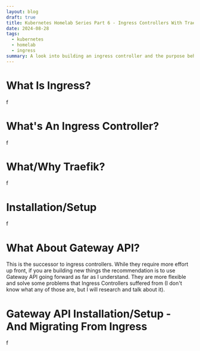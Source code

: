 ```yaml
---
layout: blog
draft: true
title: Kubernetes Homelab Series Part 6 - Ingress Controllers With Traefik
date: 2024-08-28
tags:
  - kubernetes
  - homelab
  - ingress
summary: A look into building an ingress controller and the purpose behind it.
---
```

# What Is Ingress?
f

# What's An Ingress Controller?
f

# What/Why Traefik?
f

# Installation/Setup
f

# What About Gateway API?
This is the successor to ingress controllers. While they require more effort up front, if you are building new things the recommendation is to use Gateway API going forward as far as I understand. They are more flexible and solve some problems that Ingress Controllers suffered from (I don't know what any of those are, but I will research and talk about it).

# Gateway API Installation/Setup - And Migrating From Ingress
f
